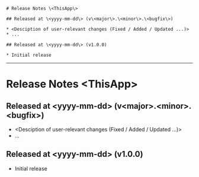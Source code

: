 ```{markdown}
# Release Notes \<ThisApp\>

## Released at \<yyyy-mm-dd\> (v\<major\>.\<minor\>.\<bugfix\>)

* <Desciption of user-relevant changes (Fixed / Added / Updated ...)>
* ...

## Released at \<yyyy-mm-dd\> (v1.0.0)

* Initial release
```
---
# Release Notes \<ThisApp\>

## Released at \<yyyy-mm-dd\> (v\<major\>.\<minor\>.\<bugfix\>)

* <Desciption of user-relevant changes (Fixed / Added / Updated ...)>
* ...

## Released at \<yyyy-mm-dd\> (v1.0.0)

* Initial release
